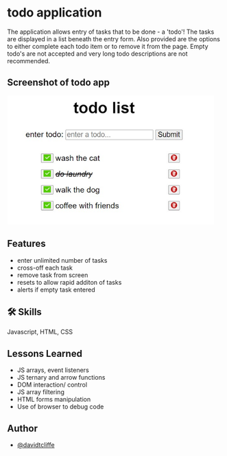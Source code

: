 # todo application

The application allows entry of tasks that to be done - a 'todo'! The tasks are displayed in a list beneath the entry form. Also provided are the options to either complete
each todo item or to remove it from the page. Empty todo's are not accepted and very long todo descriptions are not recommended.

## Screenshot of todo app
<img src="todo-screenshot.jpg" alt="Screenshot Missing" height="300">

## Features

- enter unlimited number of tasks
- cross-off each task 
- remove task from screen
- resets to allow rapid additon of tasks
- alerts if empty task entered 


## 🛠 Skills
Javascript, HTML, CSS

## Lessons Learned
- JS arrays, event listeners 
- JS ternary and arrow functions
- DOM interaction/ control 
- JS array filtering 
- HTML forms manipulation
- Use of browser to debug code


## Author

- [@davidtcliffe](https://github.com/davidcliffe)
